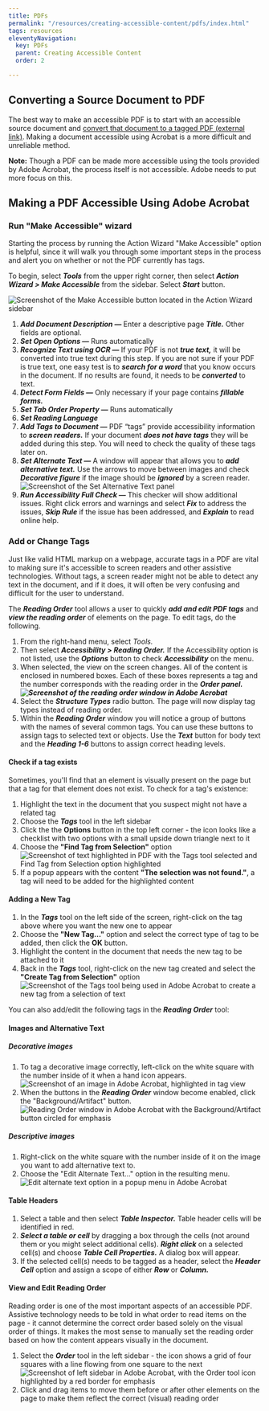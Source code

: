 ```yaml
---
title: PDFs
permalink: "/resources/creating-accessible-content/pdfs/index.html"
tags: resources
eleventyNavigation:
  key: PDFs
  parent: Creating Accessible Content
  order: 2

---
```

## Converting a Source Document to PDF

The best way to make an accessible PDF is to start with an accessible source document and [convert that document to a tagged PDF (external link)](https://webaim.org/techniques/acrobat/converting#word). Making a document accessible using Acrobat is a more difficult and unreliable method.

**Note:** Though a PDF can be made more accessible using the tools provided by Adobe Acrobat, the process itself is not accessible. Adobe needs to put more focus on this.

## Making a PDF Accessible Using Adobe Acrobat

### Run "Make Accessible" wizard

Starting the process by running the Action Wizard "Make Accessible" option is helpful, since it will walk you through some important steps in the process and alert you on whether or not the PDF currently has tags.

To begin, select **_Tools_** from the upper right corner, then select **_Action Wizard > Make Accessible_** from the sidebar. Select **_Start_** button.

![Screenshot of the Make Accessible button located in the Action Wizard sidebar](/static/img/pdf-make-accessible.png)

1. **_Add Document Description —_** Enter a descriptive page **_Title._** Other fields are optional.
2. **_Set Open Options —_** Runs automatically
3. **_Recognize Text using OCR —_** If your PDF is not **_true text,_** it will be converted into true text during this step. If you are not sure if your PDF is true text, one easy test is to **_search for a word_** that you know occurs in the document. If no results are found, it needs to be **_converted_** to text.
4. **_Detect Form Fields —_** Only necessary if your page contains **_fillable forms._**
5. **_Set Tab Order Property —_** Runs automatically
6. **_Set Reading Language_**
7. **_Add Tags to Document —_** PDF “tags” provide accessibility information to **_screen readers._** If your document **_does not have tags_** they will be added during this step. You will need to check the quality of these tags later on.
8. **_Set Alternate Text —_** A window will appear that allows you to **_add alternative text._** Use the arrows to move between images and check **_Decorative figure_** if the image should be **_ignored_** by a screen reader.  
   ![Screenshot of the Set Alternative Text panel](/static/img/pdf-insert-alt-text.png)
9. **_Run Accessibility Full Check —_** This checker will show additional issues. Right click errors and warnings and select **_Fix_** to address the issues, **_Skip Rule_** if the issue has been addressed, and **_Explain_** to read online help.

### Add or Change Tags

Just like valid HTML markup on a webpage, accurate tags in a PDF are vital to making sure it's accessible to screen readers and other assistive technologies. Without tags, a screen reader might not be able to detect any text in the document, and if it does, it will often be very confusing and difficult for the user to understand.

The **_Reading Order_** tool allows a user to quickly **_add and edit PDF tags_** and **_view the reading order_** of elements on the page. To edit tags, do the following.

1. From the right-hand menu, select _Tools._
2. Then select **_Accessibility > Reading Order._** If the Accessibility option is not listed, use the **_Options_** button to check **_Accessibility_** on the menu.
3. When selected, the view on the screen changes. All of the content is enclosed in numbered boxes. Each of these boxes represents a tag and the number corresponds with the reading order in the **_Order panel.  
   ![Screenshot of the reading order window in Adobe Acrobat](/static/img/pdf-reading-order-window.png)_**
4. Select the **_Structure Types_** radio button. The page will now display tag types instead of reading order.
5. Within the **_Reading Order_** window you will notice a group of buttons with the names of several common tags. You can use these buttons to assign tags to selected text or objects. Use the **_Text_** button for body text and the **_Heading 1-6_** buttons to assign correct heading levels.

#### Check if a tag exists

Sometimes, you'll find that an element is visually present on the page but that a tag for that element does not exist. To check for a tag's existence:

1. Highlight the text in the document that you suspect might not have a related tag
2. Choose the **_Tags_** tool in the left sidebar
3. Click the the **Options** button in the top left corner - the icon looks like a checklist with two options with a small upside down triangle next to it
4. Choose the **"Find Tag from Selection"** option  
   ![Screenshot of text highlighted in PDF with the Tags tool selected and Find Tag from Selection option highlighted](/static/img/pdf-find-tag.png)
5. If a popup appears with the content **"The selection was not found."**, a tag will need to be added for the highlighted content

#### Adding a New Tag

1. In the **_Tags_** tool on the left side of the screen, right-click on the tag above where you want the new one to appear
2. Choose the **"New Tag..."** option and select the correct type of tag to be added, then click the **OK** button.
3. Highlight the content in the document that needs the new tag to be attached to it
4. Back in the **_Tags_** tool, right-click on the new tag created and select the **"Create Tag from Selection"** option  
   ![Screenshot of the Tags tool being used in Adobe Acrobat to create a new tag from a selection of text](/static/img/pdf-create-tag.png)

You can also add/edit the following tags in the **_Reading Order_** tool:

#### Images and Alternative Text

##### Decorative images

1. To tag a decorative image correctly, left-click on the white square with the number inside of it when a hand icon appears.  
   ![Screenshot of an image in Adobe Acrobat, highlighted in tag view](/static/img/pdf-figure-tag.png)
2. When the buttons in the **_Reading Order_** window become enabled, click the "Background/Artifact" button.  
   ![Reading Order window in Adobe Acrobat with the Background/Artifact button circled for emphasis](/static/img/pdf-reading-order-background-tag.png)

##### Descriptive images

1. Right-click on the white square with the number inside of it on the image you want to add alternative text to.
2. Choose the "Edit Alternate Text..." option in the resulting menu.  
   ![Edit alternate text option in a popup menu in Adobe Acrobat](/static/img/pdf-edit-alternate-text.png)

#### Table Headers

1. Select a table and then select **_Table Inspector._** Table header cells will be identified in red.
2. **_Select a table or cell_** by dragging a box through the cells (not around them or you might select additional cells). **_Right click_** on a selected cell(s) and choose **_Table Cell Properties._** A dialog box will appear.
3. If the selected cell(s) needs to be tagged as a header, select the **_Header Cell_** option and assign a scope of either **_Row_** or **_Column._**

#### View and Edit Reading Order

Reading order is one of the most important aspects of an accessible PDF. Assistive technology needs to be told in what order to read items on the page - it cannot determine the correct order based solely on the visual order of things. It makes the most sense to manually set the reading order based on how the content appears visually in the document.

1. Select the **_Order_** tool in the left sidebar - the icon shows a grid of four squares with a line flowing from one square to the next  
   ![Screenshot of left sidebar in Adobe Acrobat, with the Order tool icon highlighted by a red border for emphasis](/static/img/pdf-order-tool.png)
2. Click and drag items to move them before or after other elements on the page to make them reflect the correct (visual) reading order